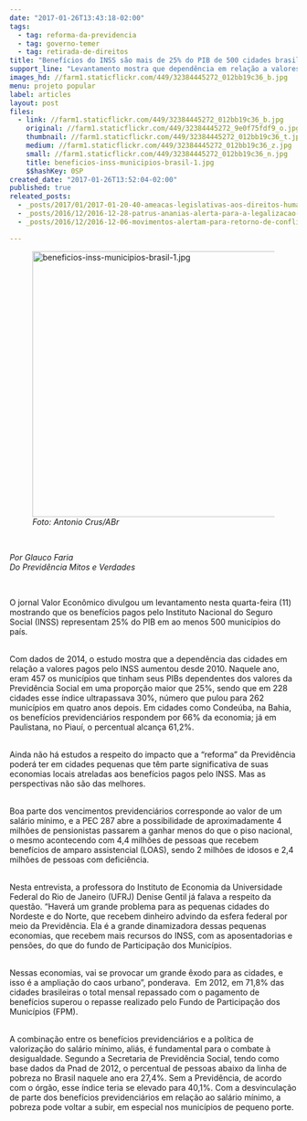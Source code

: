 ```yaml
---
date: "2017-01-26T13:43:18-02:00"
tags:
  - tag: reforma-da-previdencia
  - tag: governo-temer
  - tag: retirada-de-direitos
title: "Benefícios do INSS são mais de 25% do PIB de 500 cidades brasileiras"
support_line: "Levantamento mostra que dependência em relação a valores pagos pela Previdência Social passa de 60% em alguns municípios do país"
images_hd: //farm1.staticflickr.com/449/32384445272_012bb19c36_b.jpg
menu: projeto popular
label: articles
layout: post
files:
  - link: //farm1.staticflickr.com/449/32384445272_012bb19c36_b.jpg
    original: //farm1.staticflickr.com/449/32384445272_9e0f75fdf9_o.jpg
    thumbnail: //farm1.staticflickr.com/449/32384445272_012bb19c36_t.jpg
    medium: //farm1.staticflickr.com/449/32384445272_012bb19c36_z.jpg
    small: //farm1.staticflickr.com/449/32384445272_012bb19c36_n.jpg
    title: beneficios-inss-municipios-brasil-1.jpg
    $$hashKey: 0SP
created_date: "2017-01-26T13:52:04-02:00"
published: true
releated_posts:
  - _posts/2017/01/2017-01-20-40-ameacas-legislativas-aos-direitos-humanos.md
  - _posts/2016/12/2016-12-28-patrus-ananias-alerta-para-a-legalizacao-da-grilagem-com-mp-759-de-temer.md
  - _posts/2016/12/2016-12-06-movimentos-alertam-para-retorno-de-conflitos-violentos-no-campo.md

---
```

<figure class="image"><img alt="beneficios-inss-municipios-brasil-1.jpg" height="465" src="//farm1.staticflickr.com/449/32384445272_012bb19c36_b.jpg" width="700" />
<figcaption><em>Foto: Antonio Crus/ABr</em></figcaption>
</figure>

<p>&nbsp;</p>

<p><em>Por Glauco Faria&nbsp;<br />
Do Previd&ecirc;ncia Mitos e Verdades&nbsp;</em></p>

<div>&nbsp;</div>

<p>O jornal Valor Econ&ocirc;mico divulgou um levantamento nesta quarta-feira (11) mostrando que os benef&iacute;cios pagos pelo Instituto Nacional do Seguro Social (INSS) representam 25% do PIB em ao menos 500 munic&iacute;pios do pa&iacute;s.</p>

<p><br />
Com dados de 2014, o estudo mostra que a depend&ecirc;ncia das cidades em rela&ccedil;&atilde;o a valores pagos pelo INSS aumentou desde 2010. Naquele ano, eram 457 os munic&iacute;pios que tinham seus PIBs dependentes dos valores da Previd&ecirc;ncia Social em uma propor&ccedil;&atilde;o maior que 25%, sendo que em 228 cidades esse &iacute;ndice ultrapassava 30%, n&uacute;mero que pulou para 262 munic&iacute;pios em quatro anos depois. Em cidades como Conde&uacute;ba, na Bahia, os benef&iacute;cios previdenci&aacute;rios respondem por 66% da economia; j&aacute; em Paulistana, no Piau&iacute;, o percentual alcan&ccedil;a 61,2%.</p>

<p><br />
Ainda n&atilde;o h&aacute; estudos a respeito do impacto que a &ldquo;reforma&rdquo; da Previd&ecirc;ncia poder&aacute; ter em cidades pequenas que t&ecirc;m parte significativa de suas economias locais atreladas aos benef&iacute;cios pagos pelo INSS. Mas as perspectivas n&atilde;o s&atilde;o das melhores.</p>

<p><br />
Boa parte dos vencimentos previdenci&aacute;rios corresponde ao valor de um sal&aacute;rio m&iacute;nimo, e a PEC 287 abre a possibilidade de aproximadamente 4 milh&otilde;es de pensionistas passarem a ganhar menos do que o piso nacional, o mesmo acontecendo com 4,4 milh&otilde;es de pessoas que recebem benef&iacute;cios de amparo assistencial (LOAS), sendo 2 milh&otilde;es de idosos e 2,4 milh&otilde;es de pessoas com defici&ecirc;ncia.</p>

<p><br />
Nesta entrevista, a professora do Instituto de Economia da Universidade Federal do Rio de Janeiro (UFRJ) Denise Gentil j&aacute; falava a respeito da quest&atilde;o. &ldquo;Haver&aacute; um grande problema para as pequenas cidades do Nordeste e do Norte, que recebem dinheiro advindo da esfera federal por meio da Previd&ecirc;ncia. Ela &eacute; a grande dinamizadora dessas pequenas economias, que recebem mais recursos do INSS, com as aposentadorias e pens&otilde;es, do que do fundo de Participa&ccedil;&atilde;o dos Munic&iacute;pios.</p>

<p><br />
Nessas economias, vai se provocar um grande &ecirc;xodo para as cidades, e isso &eacute; a amplia&ccedil;&atilde;o do caos urbano&rdquo;, ponderava. &nbsp;Em 2012, em 71,8% das cidades brasileiras o total mensal repassado com o pagamento de benef&iacute;cios superou o repasse realizado pelo Fundo de Participa&ccedil;&atilde;o dos Munic&iacute;pios (FPM).</p>

<p><br />
A combina&ccedil;&atilde;o entre os benef&iacute;cios previdenci&aacute;rios e a pol&iacute;tica de valoriza&ccedil;&atilde;o do sal&aacute;rio m&iacute;nimo, ali&aacute;s, &eacute; fundamental para o combate &agrave; desigualdade. Segundo a Secretaria de Previd&ecirc;ncia Social, tendo como base dados da Pnad de 2012, o percentual de pessoas abaixo da linha de pobreza no Brasil naquele ano era 27,4%. Sem a Previd&ecirc;ncia, de acordo com o &oacute;rg&atilde;o, esse &iacute;ndice teria se elevado para 40,1%. Com a desvincula&ccedil;&atilde;o de parte dos benef&iacute;cios previdenci&aacute;rios em rela&ccedil;&atilde;o ao sal&aacute;rio m&iacute;nimo, a pobreza pode voltar a subir, em especial nos munic&iacute;pios de pequeno porte.</p>
